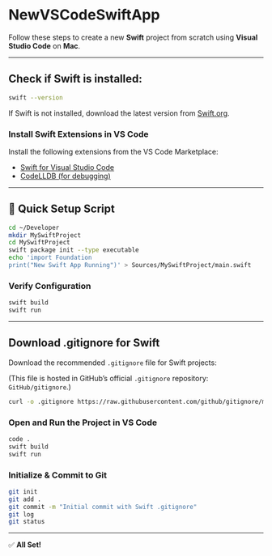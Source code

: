 # NewVSCodeSwiftApp

Follow these steps to create a new **Swift** project from scratch using **Visual Studio Code** on **Mac**.

---

## Check if Swift is installed:

```bash
swift --version
```

If Swift is not installed, download the latest version from [Swift.org](https://swift.org).

### Install Swift Extensions in VS Code

Install the following extensions from the VS Code Marketplace:

- [Swift for Visual Studio Code](https://marketplace.visualstudio.com/items?itemName=sswg.swift-lang)
- [CodeLLDB (for debugging)](https://marketplace.visualstudio.com/items?itemName=vadimcn.vscode-lldb)

---

## 🚀 Quick Setup Script

```bash
cd ~/Developer
mkdir MySwiftProject
cd MySwiftProject
swift package init --type executable
echo 'import Foundation
print("New Swift App Running")' > Sources/MySwiftProject/main.swift
```

### Verify Configuration

```bash
swift build
swift run
```

---

##  Download .gitignore for Swift

Download the recommended `.gitignore` file for Swift projects:

(This file is hosted in GitHub’s official `.gitignore` repository: `GitHub/gitignore`.)

```bash
curl -o .gitignore https://raw.githubusercontent.com/github/gitignore/main/Swift.gitignore 
```

### Open and Run the Project in VS Code

```bash
code .
swift build
swift run
```

### Initialize & Commit to Git

```bash
git init
git add .
git commit -m "Initial commit with Swift .gitignore"
git log
git status
```


---

✅ **All Set!**
